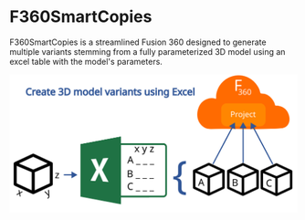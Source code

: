 # F360SmartCopies

F360SmartCopies is a streamlined Fusion 360 designed to generate multiple variants stemming from a fully parameterized 3D model using an excel table with the model's parameters.

![Diagram](https://github.com/CenturySturgeon/F360SmartCopies/blob/main/resources/WorkFlowDiagram.svg)
